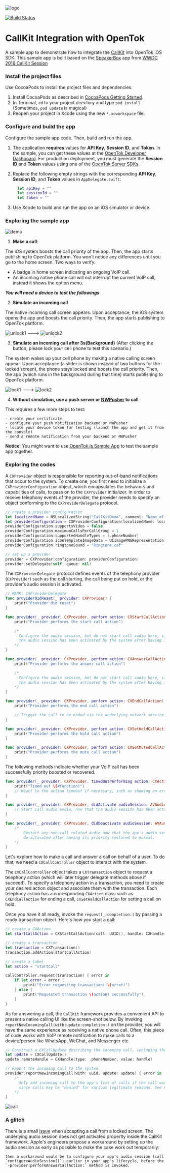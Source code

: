 ![logo](./tokbox-logo.png)

[![Build Status](https://travis-ci.org/opentok/CallKit.svg?branch=main)](https://travis-ci.org/opentok/CallKit)

# CallKit Integration with OpenTok
A sample app to demonstrate how to integrate the [CallKit](https://developer.apple.com/documentation/callkit) into OpenTok iOS SDK. This sample app is built based on the [SpeakerBox](https://developer.apple.com/library/content/samplecode/Speakerbox/Introduction/Intro.html) app from [WWDC 2016 CallKit Session](https://developer.apple.com/videos/play/wwdc2016/230/)

### Install the project files

Use CocoaPods to install the project files and dependencies.

1. Install CocoaPods as described in [CocoaPods Getting Started](https://guides.cocoapods.org/using/getting-started.html#getting-started).
1. In Terminal, `cd` to your project directory and type `pod install`. (Sometimes, `pod update` is magical)
1. Reopen your project in Xcode using the new `*.xcworkspace` file.

### Configure and build the app

Configure the sample app code. Then, build and run the app.

1. The application **requires** values for **API Key**, **Session ID**, and **Token**. In the sample, you can get these values at the [OpenTok Developer Dashboard](https://dashboard.tokbox.com/). For production deployment, you must generate the **Session ID** and **Token** values using one of the [OpenTok Server SDKs](https://tokbox.com/developer/sdks/server/).

1. Replace the following empty strings with the corresponding **API Key**, **Session ID**, and **Token** values in `AppDelegate.swift`:
    ```swift
      let apiKey = ""
      let sessionId = ""
      let token = ""
    ```

1. Use Xcode to build and run the app on an iOS simulator or device.

### Exploring the sample app

![demo](./demo.png)

  1. **Make a call**: 

The iOS system boosts the call priority of the app. Then, the app starts publishing to OpenTok platform. You won't notice any differences until you go to the home screen. Two ways to verify:
  - A badge in home screen indicating an ongoing VoIP call.
  - An incoming native phone call will not interrupt the current VoIP call, instead it shows the option menu.
  
  ***You will need a device to test the followings***

  2. **Simulate an incoming call**

The native incoming call screen appears. Upon acceptance, the iOS system opens the app and boosts the call priority. Then, the app starts publishing to OpenTok platform.

![unlock1](./unlock1.png) ---> ![unlock2](./unlock2.png)

  3. **Simulate an incoming call after 3s(Background)** (After clicking the button, please lock your cell phone to test this scenario.)

The system wakes up your cell phone by making a native calling screen appear. Upon acceptance (a slider is shown instead of two buttons for the locked screen), the phone stays locked and boosts the call priority. Then, the app (which runs in the background during that time) starts publishing to OpenTok platform. 

![lock1](./lock1.png) ---> ![lock2](./lock2.png)

  4. **Without simulation, use a push server or [NWPusher](https://github.com/noodlewerk/NWPusher) to call**

This requires a few more steps to test:

    - create your certificate
    - configure your push notification backend or NWPusher
    - locate your device token for testing (launch the app and get it from the console)
    - send a remote notification from your backend or NWPusher


**Notice**: You might want to use [OpenTok.js Sample App](https://github.com/opentok/opentok-web-samples/tree/master/Basic%20Video%20Chat) to test the sample app together.

### Exploring the codes

A `CXProvider` object is responsible for reporting out-of-band notifications that occur to the system. To create one, you first need to initialize a `CXProviderConfiguration` object, which encapsulates the behaviors and capabilities of calls, to pass on to the `CXProvider` initializer. In order to receive telephony events of the provider, the provider needs to specify an object conforming to the `CXProviderDelegate` protocol.

```swift
// create a provider configuration
let localizedName = NSLocalizedString("CallKitDemo", comment: "Name of application")
let providerConfiguration = CXProviderConfiguration(localizedName: localizedName)
providerConfiguration.supportsVideo = false
providerConfiguration.maximumCallsPerCallGroup = 1
providerConfiguration.supportedHandleTypes = [.phoneNumber]
providerConfiguration.iconTemplateImageData = UIImagePNGRepresentation(#imageLiteral(resourceName: "IconMask"))
providerConfiguration.ringtoneSound = "Ringtone.caf"

// set up a provider
provider = CXProvider(configuration: providerConfiguration)
provider.setDelegate(self, queue: nil)
```

The `CXProviderDelegate` protocol defines events of the telephony provider (`CXProvider`) such as the call starting, the call being put on hold, or the provider’s audio session is activated.

```swift
// MARK: CXProviderDelegate
func providerDidReset(_ provider: CXProvider) {
    print("Provider did reset")
}

func provider(_ provider: CXProvider, perform action: CXStartCallAction) {
    print("Provider performs the start call action")

    /*
      Configure the audio session, but do not start call audio here, since it must be done once
      the audio session has been activated by the system after having its priority elevated.
    */
}

func provider(_ provider: CXProvider, perform action: CXAnswerCallAction) {
    print("Provider performs the answer call action")

    /*
      Configure the audio session, but do not start call audio here, since it must be done once
      the audio session has been activated by the system after having its priority elevated.
    */
}

func provider(_ provider: CXProvider, perform action: CXEndCallAction) {
    print("Provider performs the end call action")

    // Trigger the call to be ended via the underlying network service.
}

func provider(_ provider: CXProvider, perform action: CXSetHeldCallAction) {
    print("Provider performs the hold call action")
}

func provider(_ provider: CXProvider, perform action: CXSetMutedCallAction) {
    print("Provider performs the mute call action")
}
``` 

The following methods indicate whether your VoIP call has been successfully priority boosted or recovered.

```swift
func provider(_ provider: CXProvider, timedOutPerforming action: CXAction) {
    print("Timed out \(#function)")
    // React to the action timeout if necessary, such as showing an error UI.
}

func provider(_ provider: CXProvider, didActivate audioSession: AVAudioSession) {
    // Start call audio media, now that the audio session has been activated after having its priority boosted.
}

func provider(_ provider: CXProvider, didDeactivate audioSession: AVAudioSession) {
    /*
        Restart any non-call related audio now that the app's audio session has been
        de-activated after having its priority restored to normal.
    */
}
```

Let's explore how to make a call and answer a call on behalf of a user. To do that, we need a `CXCallController` object to interact with the system. 

The `CXCallController` object takes a `CXTransaction` object to request a telephony action (which will later trigger delegate methods above if succeed). To specify a telephony action in a transaction, you need to create your desired action object and associate them with the transaction. Each telephony action has a corresponding `CXAction` class such as `CXEndCallAction` for ending a call, `CXSetHeldCallAction` for setting a call on hold. 

Once you have it all ready, invoke the `request(_:completion:)` by passing a ready transaction object. Here's how you start a call:

```swift
// create a CXAction
let startCallAction = CXStartCallAction(call: UUID(), handle: CXHandle(type: .phoneNumber, value: handle))

// create a transaction
let transaction = CXTransaction()
transaction.addAction(startCallAction)

// create a label
let action = "startCall"

callController.request(transaction) { error in
    if let error = error {
        print("Error requesting transaction: \(error)")
    } else {
        print("Requested transaction \(action) successfully")
    }
}
```

As for answering a call, the `CallKit` framework provides a convenient API to present a native calling UI like the screen-shot below. By invoking `reportNewIncomingCall(with:update:completion:)` on the provider, you will have the same experience as receiving a native phone call. Often, this piece of code works with VoIP remote notification to make calls to a device/person like WhatsApp, WeChat, and Messenger etc.

```swift
// Construct a CXCallUpdate describing the incoming call, including the caller.
let update = CXCallUpdate()
update.remoteHandle = CXHandle(type: .phoneNumber, value: handle)

// Report the incoming call to the system
provider.reportNewIncomingCall(with: uuid, update: update) { error in
    /*
      Only add incoming call to the app's list of calls if the call was allowed (i.e. there was no error)
      since calls may be "denied" for various legitimate reasons. See CXErrorCodeIncomingCallError.
    */
}
```

![call](./call.jpeg)


### A glitch

There is a small [issue](https://forums.developer.apple.com/thread/64544) when accepting a call from a locked screen. The underlying audio session does not get activated propertly inside the CallKit framework. Apple's engineers propose a workaround by setting up the audio session as early as possible to make the case work out temporarily: 

```
then a workaround would be to configure your app's audio session (call `configureAudioSession()`) earlier in your app's lifecycle, before the `-provider:performAnswerCallAction:` method is invoked.
```
